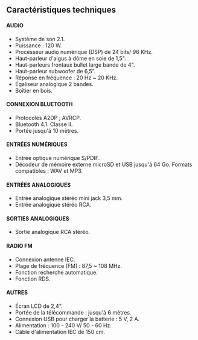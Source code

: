 ## Caractéristiques techniques

#### AUDIO
- Système de son 2.1.
- Puissance : 120 W. 
- Processeur audio numérique (DSP) de 24 bits/ 96 KHz.
- Haut-parleur d'aigus à dôme en soie de 1,5".
- Haut-parleurs frontaux bullet large bande de 4".
- Haut-parleur subwoofer de 6,5”.
- Réponse en fréquence : 20 Hz ~ 20 KHz.
- Égaliseur analogique 2 bandes.
- Boîtier en bois.

#### CONNEXION BLUETOOTH
- Protocoles A2DP ; AVRCP.
- Bluetooth 4.1. Classe II. 
- Portée jusqu'à 10 mètres.

#### ENTRÉES NUMÉRIQUES
- Entrée optique numérique S/PDIF.
- Décodeur de mémoire externe microSD et USB jusqu'à 64 Go. Formats compatibles : WAV et MP3.

#### ENTRÉES ANALOGIQUES
- Entrée analogique stéréo mini jack 3,5 mm.
- Entrée analogique stéréo RCA. 

#### SORTIES ANALOGIQUES
- Sortie analogique RCA stéréo.

#### RADIO FM
- Connexion antenne IEC.
- Plage de fréquence (FM) : 87,5 ~ 108 MHz.
- Fonction recherche automatique.
- Fonction RDS.

#### AUTRES
- Écran LCD de 2,4”.
- Portée de la télécommande : jusqu'à 6 mètres.
- Connexion USB pour charger la batterie : 5 V, 2 A.
- Alimentation : 100 - 240 V/ 50 - 60 Hz.
- Câble d'alimentation IEC de 150 cm.
